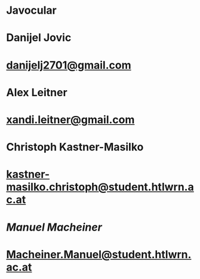 # Javocular

# Danijel Jovic
# danijelj2701@gmail.com

# Alex Leitner
# xandi.leitner@gmail.com

# Christoph Kastner-Masilko
# kastner-masilko.christoph@student.htlwrn.ac.at

# *Manuel Macheiner*
# Macheiner.Manuel@student.htlwrn.ac.at
